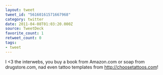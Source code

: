 ```yaml
---
layout: tweet
tweet_id: "56160161571667968"
category: twitter
date: 2011-04-08T01:03:20.000Z
source: TweetDeck
favorite_count: 1
retweet_count: 0
tags:
- tweet
---
```


I &lt;3 the interwebs,  you buy a book from Amazon.com or soap from drugstore.com, nad even tattoo templates from http://choosetattoos.com!
